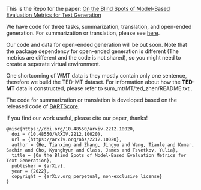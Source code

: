 This is the Repo for the paper: [On the Blind Spots of Model-Based Evaluation Metrics for Text Generation](https://arxiv.org/abs/2212.10020)

We have code for three tasks, summarization, translation, and open-ended generation. For summarization or translation, please see [here](sum_mt/README.md). 

Our code and data for open-ended generation will be out soon. Note that the package dependency for open-ended generation is different (The metrics are different and the code is not shared), so you might need to create a seperate virtual environment.

One shortcoming of WMT data is they mostly contain only one sentence, therefore we build the TED-MT dataset. For information about how the **TED-MT** data is constructed, please refer to sum_mt/MT/ted_zhen/README.txt . 

The code for summarization or translation is developed based on the released code of [BARTScore](https://github.com/neulab/BARTScore/).

If you find our work useful, please cite our paper, thanks!
```
@misc{https://doi.org/10.48550/arxiv.2212.10020,
  doi = {10.48550/ARXIV.2212.10020},
  url = {https://arxiv.org/abs/2212.10020},
  author = {He, Tianxing and Zhang, Jingyu and Wang, Tianle and Kumar, Sachin and Cho, Kyunghyun and Glass, James and Tsvetkov, Yulia},
  title = {On the Blind Spots of Model-Based Evaluation Metrics for Text Generation},
  publisher = {arXiv},
  year = {2022},
  copyright = {arXiv.org perpetual, non-exclusive license}
}
```
